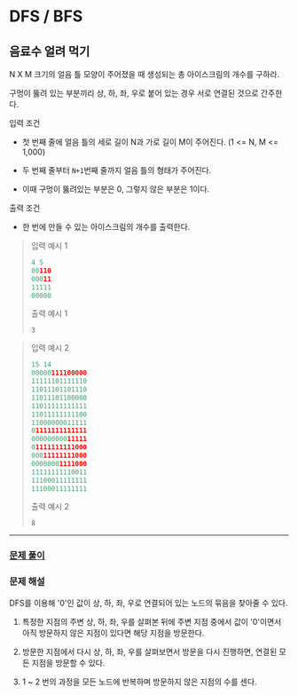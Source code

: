 # DFS / BFS
 
## 음료수 얼려 먹기 

N X M 크기의 얼음 틀 모양이 주어졌을 때 생성되는 총 아이스크림의 개수를 구하라.

구멍이 뚫려 있는 부분끼리 상, 하, 좌, 우로 붙어 있는 경우 서로 연결된 것으로 간주한다.

입력 조건

- 첫 번째 줄에 얼음 틀의 세로 길이 N과 가로 길이 M이 주어진다. (1 <= N, M <= 1,000)

- 두 번째 줄부터 `N+1`번째 줄까지 얼음 틀의 형태가 주어진다.

- 이때 구멍이 뚫려있는 부분은 0, 그렇지 않은 부분은 1이다.

출력 조건

- 한 번에 만들 수 있는 아이스크림의 개수를 출력한다.

> 입력 예시 1
> 
> ```python
> 4 5
> 00110
> 00011
> 11111
> 00000
> ```
> 
> 출력 예시 1
> 
> `3`

> 입력 예시 2
> 
> ```python
> 15 14
> 00000111100000
> 11111101111110
> 11011101101110
> 11011101100000
> 11011111111111
> 11011111111100
> 11000000011111
> 01111111111111
> 00000000011111
> 01111111111000
> 00011111111000
> 00000001111000
> 11111111110011
> 11100011111111
> 11100011111111
> ```
> 
> 출력 예시 2
> 
> `8`

---
### [문제 풀이](./5-1.py)

### 문제 해설

DFS를 이용해 '0'인 값이 상, 하, 좌, 우로 연결되어 있는 노드의 묶음을 찾아줄 수 있다.

1. 특정한 지점의 주변 상, 하, 좌, 우를 살펴본 뒤에 주변 지점 중에서 값이 '0'이면서 아직 방문하지 않은 지점이 있다면 해당 지점을 방문한다.

2. 방문한 지점에서 다시 상, 하, 좌, 우를 살펴보면서 방문을 다시 진행하면, 연결된 모든 지점을 방문할 수 있다.

3. 1 ~ 2 번의 과정을 모든 노드에 반복하며 방문하지 않은 지점의 수를 센다.

